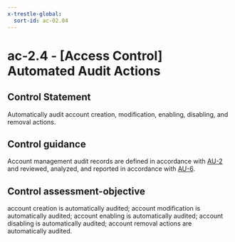 ```yaml
---
x-trestle-global:
  sort-id: ac-02.04
---
```


# ac-2.4 - \[Access Control\] Automated Audit Actions

## Control Statement

Automatically audit account creation, modification, enabling, disabling, and removal actions.

## Control guidance

Account management audit records are defined in accordance with [AU-2](#au-2) and reviewed, analyzed, and reported in accordance with [AU-6](#au-6).

## Control assessment-objective

account creation is automatically audited;
account modification is automatically audited;
account enabling is automatically audited;
account disabling is automatically audited;
account removal actions are automatically audited.
